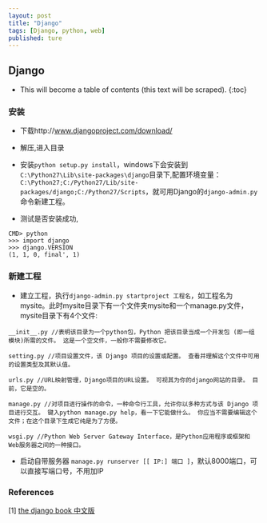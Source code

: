 ```yaml
---
layout: post
title: "Django"
tags: [Django, python, web]
published: ture
---
```



## Django

- This will become a table of contents (this text will be scraped).
{:toc}


### 安装

- 下载http://www.djangoproject.com/download/

- 解压,进入目录

- 安装`python setup.py install`，windows下会安装到`C:\Python27\Lib\site-packages\django`目录下,配置环境变量：`C:\Python27;C:/Python27/Lib/site-packages/django;C:/Python27/Scripts`，就可用Django的`django-admin.py`命令新建工程。

- 测试是否安装成功,

~~~~
CMD> python
>>> import django
>>> django.VERSION
(1, 1, 0, final', 1)
~~~~

### 新建工程

- 建立工程，执行`django-admin.py startproject 工程名`，如工程名为mysite。此时mysite目录下有一个文件夹mysite和一个manage.py文件，mysite目录下有4个文件:

~~~~
__init__.py //表明该目录为一个python包，Python 把该目录当成一个开发包 (即一组模块)所需的文件。 这是一个空文件，一般你不需要修改它。

setting.py //项目设置文件，该 Django 项目的设置或配置。 查看并理解这个文件中可用的设置类型及其默认值。

urls.py //URL映射管理，Django项目的URL设置。 可视其为你的django网站的目录。 目前，它是空的。

manage.py //对项目进行操作的命令，一种命令行工具，允许你以多种方式与该 Django 项目进行交互。 键入python manage.py help，看一下它能做什么。 你应当不需要编辑这个文件；在这个目录下生成它纯是为了方便。

wsgi.py //Python Web Server Gateway Interface，是Python应用程序或框架和Web服务器之间的一种接口。
~~~~

- 启动自带服务器 `manage.py runserver [[ IP:] 端口 ]`，默认8000端口，可以直接写端口号，不用加IP



### References
[1] [the django book 中文版][r1]

[r1]: http://djangobook.py3k.cn/2.0/



